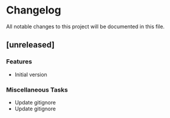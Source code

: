 # Changelog

All notable changes to this project will be documented in this file.

## [unreleased]

### Features

- Initial version

### Miscellaneous Tasks

- Update gitignore
- Update gitignore

<!-- generated by git-cliff -->
